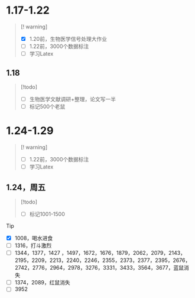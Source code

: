 # 1.17-1.22
> [! warning]
>- [x] 1.20前，生物医学信号处理大作业
>- [ ] 1.22前，3000个数据标注
>- [ ] 学习Latex

## 1.18
>[!todo]
>- [ ] 生物医学文献调研+整理，论文写一半
>- [ ] 标记500个老鼠

# 1.24-1.29
> [! warning]
>- [ ] 1.22前，3000个数据标注
>- [ ] 学习Latex

## 1.24，周五
>[!todo]
>- [ ] 标记1001-1500


> [!tip] 
>- [x] 1008，喝水进食
>- [ ] 1316，打斗激烈
>- [ ] 1344，1377，1427 ，1497，1672，1676，1879，2062，2079，2143，2195，2209，2213，2240，2246，2355，2373，2377，2395，2676，2742，2776，2964，2978，3276，3331，3433，3564，3677，蓝鼠消失
>- [ ] 1374，2089，红鼠消失
>- [ ] 3952




